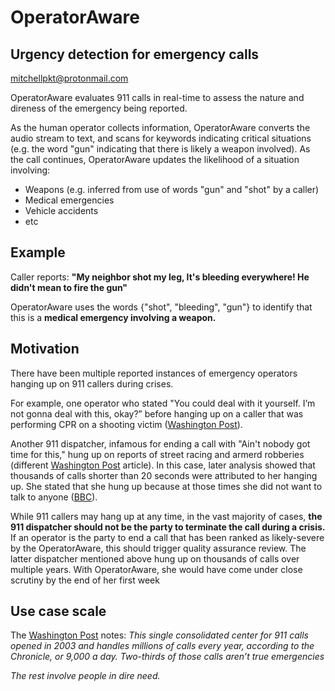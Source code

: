 # OperatorAware
## Urgency detection for emergency calls
mitchellpkt@protonmail.com

OperatorAware evaluates 911 calls in real-time to assess the nature and direness of the emergency being reported.

As the human operator collects information, OperatorAware converts the audio stream to text, and scans for keywords indicating critical situations (e.g. the word "gun" indicating that there is likely a weapon involved). As the call continues, OperatorAware updates the likelihood of a situation involving:
-  Weapons (e.g. inferred from use of words "gun" and "shot" by a caller)
-  Medical emergencies 
-  Vehicle accidents
-  etc

## Example
Caller reports: **"My neighbor shot my leg, It's bleeding everywhere! He didn't mean to fire the gun"** 

OperatorAware uses the words {"shot", "bleeding", "gun"} to identify that this is a **medical emergency involving a weapon.**

## Motivation
There have been multiple reported instances of emergency operators hanging up on 911 callers during crises. 

For example, one operator who stated "You could deal with it yourself. I’m not gonna deal with this, okay?” before hanging up on a caller that was performing CPR on a shooting victim ([Washington Post](https://www.washingtonpost.com/news/post-nation/wp/2015/07/29/deal-with-it-yourself-911-dispatcher-tells-panicked-caller-with-dying-friend/?utm_term=.eea24de1e5f3)). 

Another 911 dispatcher, infamous for ending a call with "Ain't nobody got time for this," hung up on reports of street racing and armerd robberies (different [Washington Post](https://www.washingtonpost.com/news/post-nation/wp/2018/04/19/911-dispatcher-jailed-houston-woman-hung-up-on-thousands-of-callers/?noredirect=on&utm_term=.b4bb2b6e8f37) article). In this case, later analysis showed that thousands of calls shorter than 20 seconds were attributed to her hanging up. She stated that she hung up because at those times she did not want to talk to anyone ([BBC](http://www.bbc.com/news/world-us-canada-43822504)).

While 911 callers may hang up at any time, in the vast majority of cases, **the 911 dispatcher should not be the party to terminate the call during a crisis.** If an operator is the party to end a call that has been ranked as likely-severe by the OperatorAware, this should trigger quality assurance review. The latter dispatcher mentioned above hung up on thousands of calls over multiple years. With OperatorAware, she would have come under close scrutiny by the end of her first week

## Use case scale
The [Washington Post](https://www.washingtonpost.com/news/post-nation/wp/2018/04/19/911-dispatcher-jailed-houston-woman-hung-up-on-thousands-of-callers/?noredirect=on&utm_term=.d2fbe079869a) notes: *This single consolidated center for 911 calls opened in 2003 and handles millions of calls every year, according to the Chronicle, or 9,000 a day. Two-thirds of those calls aren’t true emergencies*

*The rest involve people in dire need.*

